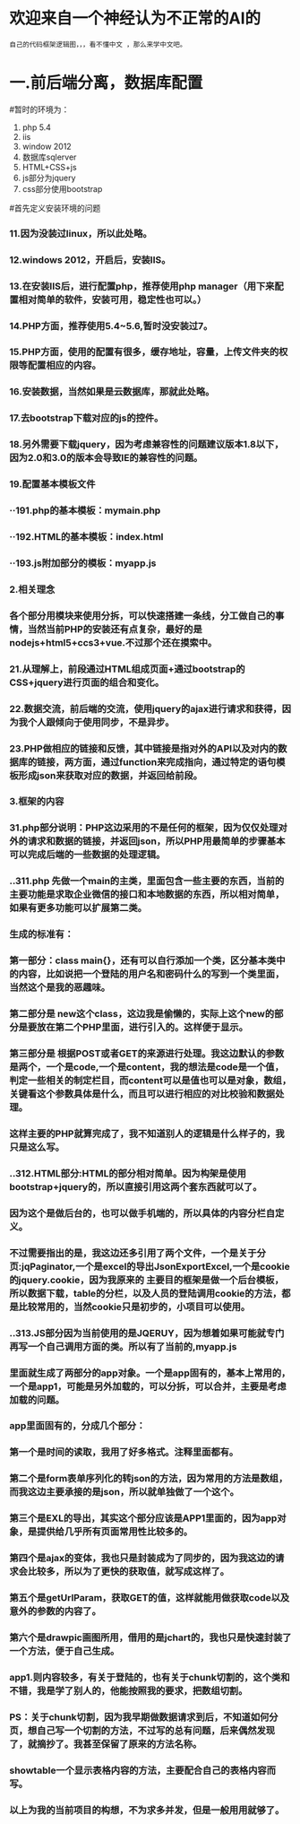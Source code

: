 # 欢迎来自一个神经认为不正常的AI的
    自己的代码框架逻辑图，，，看不懂中文 ，那么来学中文吧。 

# 一.前后端分离，数据库配置

#暂时的环境为：
1. php 5.4
2. iis
3. window 2012
4. 数据库sqlerver
5. HTML+CSS+js
6. js部分为jquery
7. css部分使用bootstrap 

#首先定义安装环境的问题

### 11.因为没装过linux，所以此处略。
### 12.windows 2012，开启后，安装IIS。
### 13.在安装IIS后，进行配置php，推荐使用php manager（用下来配置相对简单的软件，安装可用，稳定性也可以。）
### 14.PHP方面，推荐使用5.4~5.6,暂时没安装过7。
### 15.PHP方面，使用的配置有很多，缓存地址，容量，上传文件夹的权限等配置相应的内容。
### 16.安装数据，当然如果是云数据库，那就此处略。
### 17.去bootstrap下载对应的js的控件。
### 18.另外需要下载jquery，因为考虑兼容性的问题建议版本1.8以下，因为2.0和3.0的版本会导致IE的兼容性的问题。
### 19.配置基本模板文件
### ··191.php的基本模板：mymain.php
### ··192.HTML的基本模板：index.html
### ··193.js附加部分的模板：myapp.js
### 2.相关理念
###     各个部分用模块来使用分拆，可以快速搭建一条线，分工做自己的事情，当然当前PHP的安装还有点复杂，最好的是nodejs+html5+ccs3+vue.不过那个还在摸索中。
### 21.从理解上，前段通过HTML组成页面+通过bootstrap的CSS+jquery进行页面的组合和变化。
### 22.数据交流，前后端的交流，使用jquery的ajax进行请求和获得，因为我个人跟倾向于使用同步，不是异步。
### 23.PHP做相应的链接和反馈，其中链接是指对外的API以及对内的数据库的链接，两方面，通过function来完成指向，通过特定的语句模板形成json来获取对应的数据，并返回给前段。
### 3.框架的内容
### 31.php部分说明：PHP这边采用的不是任何的框架，因为仅仅处理对外的请求和数据的链接，并返回json，所以PHP用最简单的步骤基本可以完成后端的一些数据的处理逻辑。
### ..311.php 先做一个main的主类，里面包含一些主要的东西，当前的主要功能是求取企业微信的接口和本地数据的东西，所以相对简单，如果有更多功能可以扩展第二类。
### 生成的标准有：
### 第一部分：class main{}，还有可以自行添加一个类，区分基本类中的内容，比如说把一个登陆的用户名和密码什么的写到一个类里面，当然这个是我的恶趣味。
### 第二部分是 new这个class，这边我是偷懒的，实际上这个new的部分是要放在第二个PHP里面，进行引入的。这样便于显示。
### 第三部分是 根据POST或者GET的来源进行处理。我这边默认的参数是两个，一个是code,一个是content，我的想法是code是一个值，判定一些相关的制定栏目，而content可以是值也可以是对象，数组，关键看这个参数具体是什么，而且可以进行相应的对比校验和数据处理。
### 这样主要的PHP就算完成了，我不知道别人的逻辑是什么样子的，我只是这么写。
### ..312.HTML部分:HTML的部分相对简单。因为构架是使用bootstrap+jquery的，所以直接引用这两个套东西就可以了。
### 因为这个是做后台的，也可以做手机端的，所以具体的内容分栏自定义。
### 不过需要指出的是，我这边还多引用了两个文件，一个是关于分页:jqPaginator,一个是excel的导出JsonExportExcel,一个是cookie的jquery.cookie，因为我原来的 主要目的框架是做一个后台模板，所以数据下载，table的分栏，以及人员的登陆调用cookie的方法，都是比较常用的，当然cookie只是初步的，小项目可以使用。
### ..313.JS部分因为当前使用的是JQERUY，因为想着如果可能就专门再写一个自己调用方面的类。所以有了当前的,myapp.js
### 里面就生成了两部分的app对象。一个是app固有的，基本上常用的，一个是app1，可能是另外加载的，可以分拆，可以合并，主要是考虑加载的问题。
### app里面固有的，分成几个部分：
### 第一个是时间的读取，我用了好多格式。注释里面都有。
### 第二个是form表单序列化的转json的方法，因为常用的方法是数组，而我这边主要承接的是json，所以就单独做了一个这个。
### 第三个是EXL的导出，其实这个部分应该是APP1里面的，因为app对象，是提供给几乎所有页面常用性比较多的。
### 第四个是ajax的变体，我也只是封装成为了同步的，因为我这边的请求会比较多，所以为了更快的获取值，就写成这样了。
### 第五个是getUrlParam，获取GET的值，这样就能用做获取code以及意外的参数的内容了。
### 第六个是drawpic画图所用，借用的是jchart的，我也只是快速封装了一个方法，便于自己生成。
### app1.则内容较多，有关于登陆的，也有关于chunk切割的，这个类和不错，我是学了别人的，他能按照我的要求，把数组切割。
### PS：关于chunk切割，因为我早期做数据请求到后，不知道如何分页，想自己写一个切割的方法，不过写的总有问题，后来偶然发现了，就摘抄了。我甚至保留了原来的方法名称。
### showtable一个显示表格内容的方法，主要配合自己的表格内容而写。
### 以上为我的当前项目的构想，不为求多并发，但是一般用用就够了。
